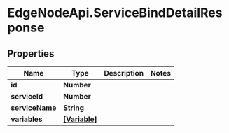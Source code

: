 # EdgeNodeApi.ServiceBindDetailResponse

## Properties

Name | Type | Description | Notes
------------ | ------------- | ------------- | -------------
**id** | **Number** |  | 
**serviceId** | **Number** |  | 
**serviceName** | **String** |  | 
**variables** | [**[Variable]**](Variable.md) |  | 


